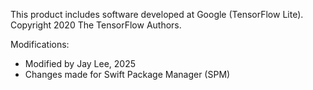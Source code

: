 This product includes software developed at Google (TensorFlow Lite).
Copyright 2020 The TensorFlow Authors.

Modifications:
- Modified by Jay Lee, 2025
- Changes made for Swift Package Manager (SPM) 
